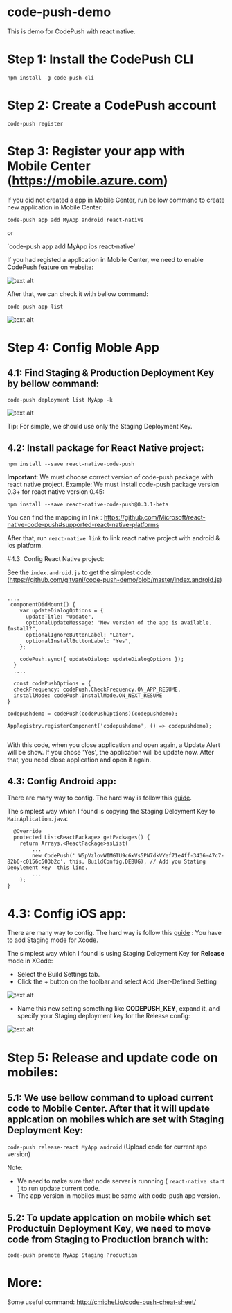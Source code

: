 # code-push-demo
This is demo for CodePush with react native.

# Step 1: Install the CodePush CLI
`npm install -g code-push-cli`

# Step 2: Create a CodePush account
`code-push register`
# Step 3: Register your app with Mobile Center (https://mobile.azure.com)
If you did not created a app in Mobile Center, run bellow command to create new application in Mobile Center: 

`code-push app add MyApp android react-native`

or 

`code-push app add MyApp ios react-native'

If you had registed a application in Mobile Center, we need to enable CodePush feature on website: 

![text alt](https://raw.githubusercontent.com/gitvani/code-push-demo/master/images/code-push-01.png)

After that, we can check it with bellow command: 

`code-push app list`

![text alt](https://raw.githubusercontent.com/gitvani/code-push-demo/master/images/code-push-02.1.png)

# Step 4: Config Moble App
## 4.1: Find Staging & Production Deployment Key by bellow command: 

`code-push deployment list MyApp -k`

![text alt](https://raw.githubusercontent.com/gitvani/code-push-demo/master/images/code-push-03.png)

Tip: For simple, we should use only the Staging Deployment Key.

## 4.2: Install package for React Native project: 

`npm install --save react-native-code-push`

**Important**: We must choose correct version of code-push package with react native project. Example: We must install code-push package version 0.3+ for react native version 0.45: 

`npm install --save react-native-code-push@0.3.1-beta`

You can find the mapping in link : https://github.com/Microsoft/react-native-code-push#supported-react-native-platforms

After that, run `react-native link` to link react native project with android & ios platform.

#4.3: Config React Native project: 

See the `index.android.js`  to get the simplest code:  (https://github.com/gitvani/code-push-demo/blob/master/index.android.js)


```

....
 componentDidMount() {
    var updateDialogOptions = {
      updateTitle: "Update",
      optionalUpdateMessage: "New version of the app is available. Install?",
      optionalIgnoreButtonLabel: "Later",
      optionalInstallButtonLabel: "Yes",
    };

    codePush.sync({ updateDialog: updateDialogOptions });
  }
  ....
  
  const codePushOptions = {
  checkFrequency: codePush.CheckFrequency.ON_APP_RESUME,
  installMode: codePush.InstallMode.ON_NEXT_RESUME
}

codepushdemo = codePush(codePushOptions)(codepushdemo);

AppRegistry.registerComponent('codepushdemo', () => codepushdemo);
  
```
With this code, when you close application and open again, a Update Alert will be show. If you chose 'Yes', the application will be update now. After that, you need close application and open it again.

## 4.3: Config Android app: 

There are many way to config. The hard way is follow this [guide](https://github.com/Microsoft/react-native-code-push#supported-react-native-platforms).

The simplest way which I found is copying the Staging Deloyment Key to `MainAplication.java`: 

```
  @Override
  protected List<ReactPackage> getPackages() {
    return Arrays.<ReactPackage>asList(
        ...
        new CodePush(' W5pVzlovWIMGTU9c6xVs5PN7dkVYef71e4ff-3436-47c7-82b6-c0156c503b2c', this, BuildConfig.DEBUG), // Add you Stating Deoylement Key  this line.
        ...
    );
}
```
# 4.3: Config iOS app:
There are many way to config. The hard way is follow this [guide](https://github.com/Microsoft/react-native-code-push#supported-react-native-platforms) : You have to add Staging mode for Xcode.

The simplest way which I found is using Staging Deloyment Key for **Release** mode in XCode: 
- Select the Build Settings tab.
- Click the + button on the toolbar and select Add User-Defined Setting

![text alt](https://cloud.githubusercontent.com/assets/116461/15764165/a16dbe30-28dd-11e6-94f2-fa3b7eb0c7de.png)

- Name this new setting something like **CODEPUSH_KEY**, expand it, and specify your Staging deployment key for the Release config:

![text alt](https://raw.githubusercontent.com/gitvani/code-push-demo/master/images/code-push-04.1.png)




# Step 5: Release and update code on mobiles:
## 5.1: We use bellow command to upload current code to Mobile Center. After that it will update applcation on mobiles which are set with Staging Deployment Key: 

`code-push release-react MyApp android`          (Upload code for current app version)

Note: 
- We need to make sure that node server is runnning ( `react-native start` ) to run update current code. 
- The app version in mobiles must be same with code-push app version.

## 5.2: To update applcation on mobile which set Productuin Deployment Key, we need to move code from Staging to Production branch with:

`code-push promote MyApp Staging Production`

# More: 
Some useful command: 
http://cmichel.io/code-push-cheat-sheet/




